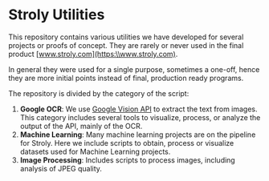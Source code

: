 # Stroly Utilities

This repository contains various utilities we have developed for several projects
or proofs of concept. 
They are rarely or never used in the final product [www.stroly.com](https:\\www.stroly.com).

In general they were used for a single purpose, sometimes a one-off, hence they are more 
initial points instead of final, production ready programs.

The repository is divided by the category of the script:

1. __Google OCR__: We use [Google Vision API](https://cloud.google.com/vision/) to extract the text
from images. This category includes several tools to visualize, process, or analyze the output of
the API, mainly of the OCR.
2. __Machine Learning__: Many machine learning projects are on the pipeline for Stroly. Here we include
scripts to obtain, process or visualize datasets used for Machine Learning projects.
3. __Image Processing__: Includes scripts to process images, including analysis of JPEG quality.
